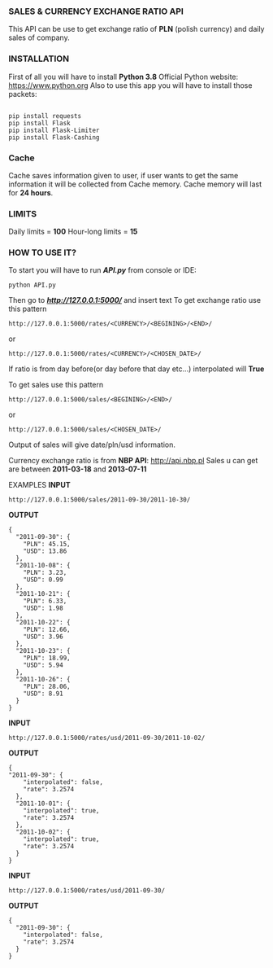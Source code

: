 ### SALES & CURRENCY EXCHANGE RATIO API

This API can be use to get exchange ratio of **PLN** (polish currency) and daily sales of company.
### INSTALLATION
First of all you will have to install **Python 3.8**
Official Python website: https://www.python.org
Also to use this app you will have to install those packets:
```

pip install requests
pip install Flask
pip install Flask-Limiter
pip install Flask-Cashing

```

### Cache

Cache saves information given to user, if user wants to get the same information it will be 
collected from Cache memory. Cache memory will last for **24 hours**.

### LIMITS

Daily limits = **100**
Hour-long limits = **15**

### HOW TO USE IT?

To start you will have to run ***API.py*** from console or IDE:
```
python API.py
```
Then go to ***http://127.0.0.1:5000/*** and insert text
To get exchange ratio use this pattern
```
http://127.0.0.1:5000/rates/<CURRENCY>/<BEGINING>/<END>/
```
or
```
http://127.0.0.1:5000/rates/<CURRENCY>/<CHOSEN_DATE>/
```
If ratio is from day before(or day before that day etc...) interpolated will **True**


To get sales use this pattern
```
http://127.0.0.1:5000/sales/<BEGINING>/<END>/
```
or
```
http://127.0.0.1:5000/sales/<CHOSEN_DATE>/
```
Output of sales will give date/pln/usd information.

Currency exchange ratio is from **NBP API**: http://api.nbp.pl
Sales u can get are between **2011-03-18** and **2013-07-11**

EXAMPLES
**INPUT**
```
http://127.0.0.1:5000/sales/2011-09-30/2011-10-30/
```
**OUTPUT**
```
{
  "2011-09-30": {
    "PLN": 45.15, 
    "USD": 13.86
  }, 
  "2011-10-08": {
    "PLN": 3.23, 
    "USD": 0.99
  }, 
  "2011-10-21": {
    "PLN": 6.33, 
    "USD": 1.98
  }, 
  "2011-10-22": {
    "PLN": 12.66, 
    "USD": 3.96
  }, 
  "2011-10-23": {
    "PLN": 18.99, 
    "USD": 5.94
  }, 
  "2011-10-26": {
    "PLN": 28.06, 
    "USD": 8.91
  }
}
```
**INPUT**
```
http://127.0.0.1:5000/rates/usd/2011-09-30/2011-10-02/
```
**OUTPUT**
```
{
"2011-09-30": {
    "interpolated": false, 
    "rate": 3.2574
  }, 
  "2011-10-01": {
    "interpolated": true, 
    "rate": 3.2574
  }, 
  "2011-10-02": {
    "interpolated": true, 
    "rate": 3.2574
  }
}
```
**INPUT**
```
http://127.0.0.1:5000/rates/usd/2011-09-30/
```
**OUTPUT**
```
{
  "2011-09-30": {
    "interpolated": false, 
    "rate": 3.2574
  }
}
```

